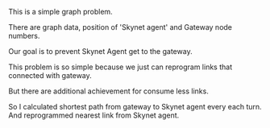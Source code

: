 This is a simple graph problem.

There are graph data, position of 'Skynet agent' and Gateway node numbers.

Our goal is to prevent Skynet Agent get to the gateway.

This problem is so simple because we just can reprogram links that connected with gateway.

But there are additional achievement for consume less links.

So I calculated shortest path from gateway to Skynet agent every each turn. And reprogrammed nearest link from Skynet agent.